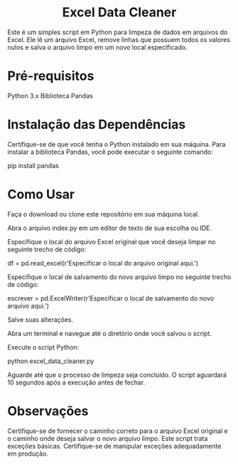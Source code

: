 <h1 align="center">Excel Data Cleaner</h1>

Este é um simples script em Python para limpeza de dados em arquivos do Excel. Ele lê um arquivo Excel, remove linhas que possuem todos os valores nulos e salva o arquivo limpo em um novo local especificado.

<h1 align="left">Pré-requisitos</h1>
Python 3.x
Biblioteca Pandas

<h1 align="left">Instalação das Dependências</h1>
Certifique-se de que você tenha o Python instalado em sua máquina. Para instalar a biblioteca Pandas, você pode executar o seguinte comando:

pip install pandas

<h1 align="left">Como Usar</h1>
Faça o download ou clone este repositório em sua máquina local.

Abra o arquivo index.py em um editor de texto de sua escolha ou IDE.

Especifique o local do arquivo Excel original que você deseja limpar no seguinte trecho de código:

df = pd.read_excel(r'Especificar o local do arquivo original aqui.')

Especifique o local de salvamento do novo arquivo limpo no seguinte trecho de código:

escrever = pd.ExcelWriter(r'Especificar o local de salvamento do novo arquivo aqui.')

Salve suas alterações.

Abra um terminal e navegue até o diretório onde você salvou o script.

Execute o script Python:

python excel_data_cleaner.py

Aguarde até que o processo de limpeza seja concluído. O script aguardará 10 segundos após a execução antes de fechar.

<h1 align="left">Observações</h1>
Certifique-se de fornecer o caminho correto para o arquivo Excel original e o caminho onde deseja salvar o novo arquivo limpo.
Este script trata exceções básicas. Certifique-se de manipular exceções adequadamente em produção.
